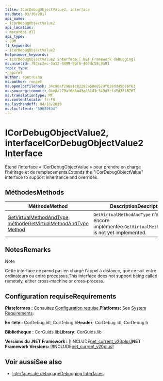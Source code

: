 ```yaml
---
title: ICorDebugObjectValue2, interface
ms.date: 03/30/2017
api_name:
- ICorDebugObjectValue2
api_location:
- mscordbi.dll
api_type:
- COM
f1_keywords:
- ICorDebugObjectValue2
helpviewer_keywords:
- ICorDebugObjectValue2 interface [.NET Framework debugging]
ms.assetid: f93cc2ec-0a12-4499-9bf6-405dc58c9a81
topic_type:
- apiref
author: rpetrusha
ms.author: ronpet
ms.openlocfilehash: 34c90af296a1c82292a58e8579f028dd45b76f63
ms.sourcegitcommit: 0be8a279af6d8a43e03141e349d3efd5d35f8767
ms.translationtype: MT
ms.contentlocale: fr-FR
ms.lasthandoff: 04/18/2019
ms.locfileid: "59080694"
---
```

# <a name="icordebugobjectvalue2-interface"></a><span data-ttu-id="2683b-102">ICorDebugObjectValue2, interface</span><span class="sxs-lookup"><span data-stu-id="2683b-102">ICorDebugObjectValue2 Interface</span></span>

<span data-ttu-id="2683b-103">Étend l’interface « ICorDebugObjectValue » pour prendre en charge l’héritage et de remplacements.</span><span class="sxs-lookup"><span data-stu-id="2683b-103">Extends the "ICorDebugObjectValue" interface to support inheritance and overrides.</span></span>  
  
## <a name="methods"></a><span data-ttu-id="2683b-104">Méthodes</span><span class="sxs-lookup"><span data-stu-id="2683b-104">Methods</span></span>  
  
|<span data-ttu-id="2683b-105">Méthode</span><span class="sxs-lookup"><span data-stu-id="2683b-105">Method</span></span>|<span data-ttu-id="2683b-106">Description</span><span class="sxs-lookup"><span data-stu-id="2683b-106">Description</span></span>|  
|------------|-----------------|  
|[<span data-ttu-id="2683b-107">GetVirtualMethodAndType, méthode</span><span class="sxs-lookup"><span data-stu-id="2683b-107">GetVirtualMethodAndType Method</span></span>](../../../../docs/framework/unmanaged-api/debugging/icordebugobjectvalue2-getvirtualmethodandtype-method.md)|<span data-ttu-id="2683b-108">`GetVirtualMethodAndType` n’est pas encore implémentée.</span><span class="sxs-lookup"><span data-stu-id="2683b-108">`GetVirtualMethodAndType` is not yet implemented.</span></span>|  
  
## <a name="remarks"></a><span data-ttu-id="2683b-109">Notes</span><span class="sxs-lookup"><span data-stu-id="2683b-109">Remarks</span></span>  
  
> [!NOTE]
>  <span data-ttu-id="2683b-110">Cette interface ne prend pas en charge l'appel à distance, que ce soit entre ordinateurs ou entre processus.</span><span class="sxs-lookup"><span data-stu-id="2683b-110">This interface does not support being called remotely, either cross-machine or cross-process.</span></span>  
  
## <a name="requirements"></a><span data-ttu-id="2683b-111">Configuration requise</span><span class="sxs-lookup"><span data-stu-id="2683b-111">Requirements</span></span>  
 <span data-ttu-id="2683b-112">**Plateformes :** Consultez [Configuration requise](../../../../docs/framework/get-started/system-requirements.md).</span><span class="sxs-lookup"><span data-stu-id="2683b-112">**Platforms:** See [System Requirements](../../../../docs/framework/get-started/system-requirements.md).</span></span>  
  
 <span data-ttu-id="2683b-113">**En-tête :** CorDebug.idl, CorDebug.h</span><span class="sxs-lookup"><span data-stu-id="2683b-113">**Header:** CorDebug.idl, CorDebug.h</span></span>  
  
 <span data-ttu-id="2683b-114">**Bibliothèque :** CorGuids.lib</span><span class="sxs-lookup"><span data-stu-id="2683b-114">**Library:** CorGuids.lib</span></span>  
  
 <span data-ttu-id="2683b-115">**Versions du .NET Framework :** [!INCLUDE[net_current_v20plus](../../../../includes/net-current-v20plus-md.md)]</span><span class="sxs-lookup"><span data-stu-id="2683b-115">**NET Framework Versions:** [!INCLUDE[net_current_v20plus](../../../../includes/net-current-v20plus-md.md)]</span></span>  
  
## <a name="see-also"></a><span data-ttu-id="2683b-116">Voir aussi</span><span class="sxs-lookup"><span data-stu-id="2683b-116">See also</span></span>

- [<span data-ttu-id="2683b-117">Interfaces de débogage</span><span class="sxs-lookup"><span data-stu-id="2683b-117">Debugging Interfaces</span></span>](../../../../docs/framework/unmanaged-api/debugging/debugging-interfaces.md)
